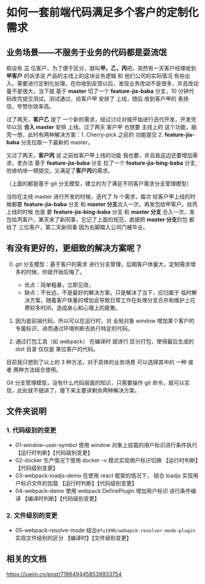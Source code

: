 # 如何一套前端代码满足多个客户的定制化需求

## 业务场景——不服务于业务的代码都是耍流氓

假设有 **三** 位客户，为了便于区分，就叫**甲，乙，丙**吧，突然有一天客户经理收到 **甲客户** 的诉求说 产品的主线上的这块业务逻辑 和 他们公司的实际情况 有些出入，需要进行定制化处理。在你收到反馈以后，发现业务改动不是很多，并且改动量不是很大，当下就 基于 **master** 切了一个 **feature-jia-baba** 分支，10 分钟代码改完提交测试。测试通过，给客户甲 安排了 上线，随后 收到客户甲的 表扬信，夸赞你效率高。

过了两天，**客户乙** 提了 一个新的需求，经过讨论对接开始进行迭代开发，开发完毕以后 **合入 master** 安排 上线。过了两天 客户甲 也想要 主线上的 这个功能，脑壳一想，此时有两种解决方案：1. Cherry-pick 之前的 功能提交 2. **feature-jia-baba** 分支拉取一下最新的 master。

又过了两天，**客户丙** 说 之前给客户甲上线的功能 我也要，并且我这边还要增加需求，老办法 基于 **feature-jia-baba** 分支 拉了一个 **feature-jia-bing-baba** 分支,吭哧吭哧一顿提交。又满足了**客户丙**的需求。

（上面的都是基于 git 分支模型，建立的为了满足不同客户需求分支管理模型）

当你在主线 master 进行开发的时候，迭代了 N 个需求，每次 给客户甲上线的时候都要 **feature-jia-baba** 分支 和 **master 分支**合入一次，再发包给甲客户。给丙上线的时候 也是 要 **feature-jia-bing-baba** 分支 和 **master 分支** 合入一次，发包给丙客户。某天来了新同事，忘记了上面的规范，直接把 **master 分支**的包 都给了 三位客户，第二天新同事 因为右脚踏入公司门被毕业。

## 有没有更好的，更细致的解决方案呢？

0.  git 分支模型：基于客户的需求 进行分支管理，后期客户体量大，定制需求增多的时候，你就开始后悔了。

    - 优点：简单粗暴，立即见效，
    - 缺点：不长远，不是最好的解决方案，只是解决了当下，应归属于 临时解决方案，随着客户体量的增加会导致日常工作在处理分支合并和维护上花费较多时间，造成身心和心理上的疲惫。

1.  因为是前端代码，所以可以在运行时，对 全局对象 window 增加某个客户的专属标识，进而通过环境判断去执行特定的代码。

2.  通过打包工具（如 webpack） 在编译时 就进行 区分打包，使得最后生成的 dist 目录 仅仅是 某位客户的代码。

目前我只想到了以上的 3 种方法，对于具体的业务场景 可以选择其中的 一种 或者 两种方法结合使用。

Git 分支管理模型，没有什么代码层面的知识，只需要操作 git 命令，就可以实现，此处就不细讲了。接下来主要讲剩余两种解决方案。

## 文件夹说明

### 1. 代码级别的变更

- 01-window-user-symbol 使用 window 对象上挂载的用户标识进行条件执行 【运行时判断】【代码级别变更】
- 02-docker 生产情况下使用 docker -v 模式实现用户标识切换 【运行时判断】【代码级别变更】
- 03-webpack-loadjs-demo 在使用 react 框架的情况下， 结合 loadjs 实现用户标识文件的加载 【运行时判断】【代码级别变更】
- 04-webpack-demo 使用 webpack DefinePlugin 增加用户标识 进行条件编译 【编译时判断】【代码级别变更】

### 2. 文件级别的变更

- 05-webpack-resolve-mode 结合`@fu1996/webapck-resolver-mode-plugin`实现文件级别的区分 【编译时】【文件级别变更】

## 相关的文档

https://juejin.cn/post/7196494458539933754

